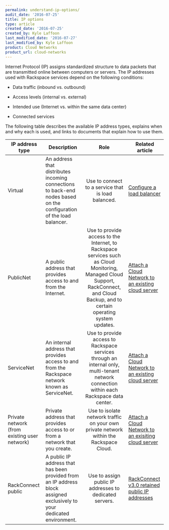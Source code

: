```yaml
---
permalink: understand-ip-options/
audit_date: '2016-07-25'
title: IP options
type: article
created_date: '2016-07-25'
created_by: Kyle Laffoon
last_modified_date: '2016-07-27'
last_modified_by: Kyle Laffoon
product: Cloud Networks
product_url: cloud-networks
---
```


Internet Protocol (IP) assigns standardized structure to data packets that are transmitted online between computers or servers. The IP addresses used with Rackspace services depend on the following conditions:

- Data traffic (inbound vs. outbound)

- Access levels (internal vs. external)

- Intended use (Internet vs. within the same data center)

- Connected services

The following table describes the available IP address types, explains when and why each is used, and links to documents that explain how to use them.


IP address type | Description | Role | Related article
--- | --- | :---: | ---
Virtual | An address that distributes incoming connections to back-end nodes based on the configuration of the load balancer. | Use to connect to a service that is load balanced. | [Configure a load balancer](https://support.rackspace.com/how-to/configure-a-load-balancer/)
PublicNet | A public address that provides access to and from the Internet. | Use to provide access to the Internet, to Rackspace services such as Cloud Monitoring, Managed Cloud Support, RackConnect, and Cloud Backup, and to certain operating system updates. |[Attach a Cloud Network to an existing cloud server](https://support.rackspace.com/how-to/attach-a-cloud-network-to-an-existing-cloud-server/)
ServiceNet | An internal address that provides access to and from the Rackspace network known as ServiceNet. | Use to provide access to Rackspace services through an internal only, multi-tenant network connection within each Rackspace data center. | [Attach a Cloud Network to an existing cloud server](https://support.rackspace.com/how-to/attach-a-cloud-network-to-an-existing-cloud-server/)
Private network (from existing user network) | Private address that provides access to or from a network that you create. | Use to isolate network traffic on your own private network within the Rackspace Cloud. | [Attach a Cloud Network to an exisiting cloud server](https://support.rackspace.com/how-to/attach-a-cloud-network-to-an-existing-cloud-server/)
RackConnect public | A public IP address that has been provided from an IP address block assigned exclusively to your dedicated environment. | Use to assign public IP addresses to dedicated servers. | [RackConnect v3.0 retained public IP addresses](https://support.rackspace.com/how-to/rackconnect-v30-retained-public-ip-addresses/)
